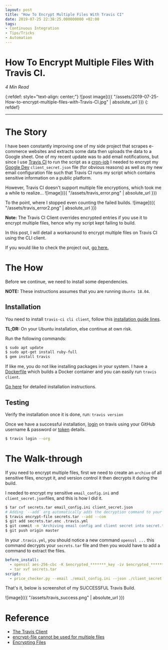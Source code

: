 ```yaml
---
layout: post
title: "How To Encrypt Multiple Files With Travis CI"
date: 2019-07-25 22:38:25.000000000 +02:00
tags:
- Continuous Integration
- Tips/Tricks
- Automation
---
```

# How To Encrypt Multiple Files With Travis CI.

*4 Min Read*

{:refdef: style="text-align: center;"}
![post image]({{ "/assets/2019-07-25-How-to-encrypt-multiple-files-with-Travis-CI.jpg" | absolute_url }})
{: refdef}

-----------------------------------------------------------------------------------------

# The Story

I have been constantly improving one of my side project that scrapes e-commerce websites and extracts some data then uploads the data to a Google sheet. One of my recent update was to add email notifications, but since I use [Travis CI](travis-ci.com) to run the script as a [cron-job](https://docs.travis-ci.com/user/cron-jobs/) I needed to encrypt my [Google Dev](https://developers.google.com/) `client_secret.json` file (for obvious reasons) as well as my new email configuration file such that Travis CI runs my script which contains sensitive information on a public platform.

However, Travis CI doesn't support multiple file encryptions, which took me a while to realize...
![image]({{ "/assets/travis_error.png" | absolute_url }})

To the point, where I stopped even counting the failed builds.
![image]({{ "/assets/travis_error2.png" | absolute_url }})

**Note:** The Travis CI Client overrides encrypted entries if you use it to encrypt multiple files, hence why my script kept failing to build.

In this post, I will detail a workaround to encrypt multiple files on Travis CI using the CLI client.

If you would like to check the project out, [go here.](http://bit.ly/2J0TuFZ)

# The How

Before we continue, we need to install some dependencies.

**NOTE:** These instructions assumes that you are running `Ubuntu 18.04`.

## Installation

You need to install `travis-ci cli client`, follow this [installation guide lines](https://github.com/travis-ci/travis.rb#installation).

**TL;DR:** On your Ubuntu installation, else continue at own risk.

Run the following commands:
```bash
$ sudo apt update
$ sudo apt-get install ruby-full
$ gem install travis
```

If like me, you do not like installing packages in your system.
I have a [Dockerfile](https://www.docker.com/) which builds a Docker container and you can easily run `travis client`.

[Go here](http://bit.ly/2YslZG6) for detailed installation instructions.

## Testing

Verify the installation once it is done, run: `travis version`

Once we have a successful installation, [login](https://github.com/travis-ci/travis.rb#login) on travis using your GitHub username & password or [token](https://help.github.com/en/articles/creating-a-personal-access-token-for-the-command-line) details.
```bash
$ travis login --org
```

# The Walk-through

If you need to encrypt multiple files, first we need to create an `archive` of all sensitive files, encrypt it, and version control it then decrypts it during the build.

I needed to encrypt my sensitive `email_config.ini` and `client_secret.json`files, and this is how I did it.

```bash
$ tar cvf secrets.tar email_config.ini client_secret.json
# Adding `--add` arg automatically adds the decryption command to your .travis.yml
$ travis encrypt-file secrets.tar --add --com
$ git add secrets.tar.enc .travis.yml
$ git commit -m 'Archiving email config and client secret into secret.tar file.'
$ git push origin master
```

In your `.travis.yml`, you should notice a new command `openssl ...` this command decrypts your `secrets.tar` file and then you would have to add a command to extract the files.

```yaml
before_install:
  - openssl aes-256-cbc -K $encrypted_*******_key -iv $encrypted_*******_iv -in secrets.tar.enc -out secrets.tar -d
  - tar xvf secrets.tar
script:
  - price_checker.py --email ./email_config.ini --json ./client_secret.json -s "Shopping List" --update
```

That's it, below is screenshot of my SUCCESSFUL Travis Build.

![image]({{ "/assets/travis_success.png" | absolute_url }})

# Reference

- [The Travis Client](https://github.com/travis-ci/travis.rb)
- [encrypt-file cannot be used for multiple files](https://github.com/travis-ci/travis.rb/issues/239)
- [Encrypting Files](https://docs.travis-ci.com/user/encrypting-files/)
